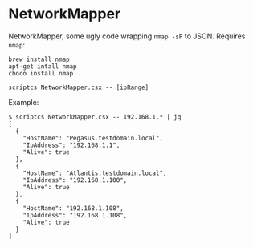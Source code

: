 NetworkMapper
=== 

NetworkMapper, some ugly code wrapping `nmap -sP` to JSON. 
Requires `nmap`: 

```
brew install nmap
apt-get intall nmap
choco install nmap
```

```
scriptcs NetworkMapper.csx -- [ipRange]
```

Example: 

```
$ scriptcs NetworkMapper.csx -- 192.168.1.* | jq
[
  {
    "HostName": "Pegasus.testdomain.local",
    "IpAddress": "192.168.1.1",
    "Alive": true
  },
  {
    "HostName": "Atlantis.testdomain.local",
    "IpAddress": "192.168.1.100",
    "Alive": true
  },
  {
    "HostName": "192.168.1.108",
    "IpAddress": "192.168.1.108",
    "Alive": true
  }
]
```